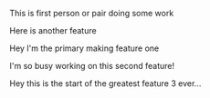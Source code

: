 
This is first person or pair doing some work

Here is another feature

Hey I'm the primary making feature one

I'm so busy working on this second feature!

Hey this is the start of the greatest feature 3 ever...